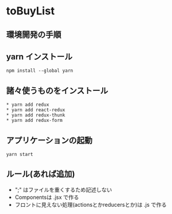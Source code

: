 # toBuyList

## 環境開発の手順
## yarn インストール
```npm install --global yarn```
## 諸々使うものをインストール
```
* yarn add redux
* yarn add react-redux
* yarn add redux-thunk
* yarn add redux-form
```
## アプリケーションの起動
```yarn start```

## ルール(あれば追加)
* ";" はファイルを重くするため記述しない
* Componentsは .jsx で作る
* フロントに見えない処理(actionsとかreducersとか)は .js で作る